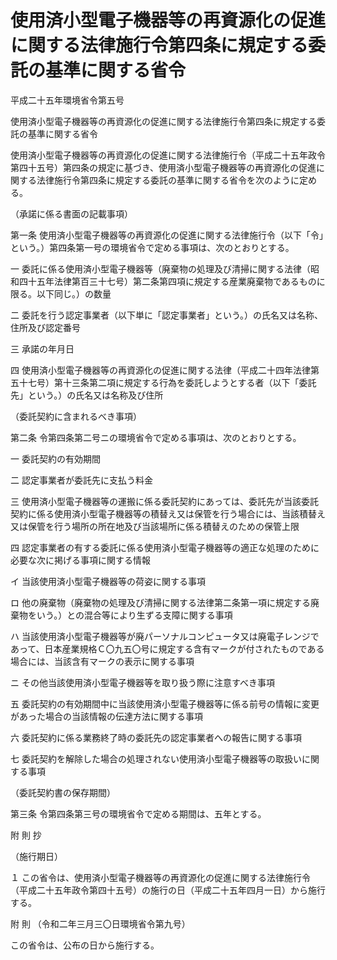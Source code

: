# 使用済小型電子機器等の再資源化の促進に関する法律施行令第四条に規定する委託の基準に関する省令

平成二十五年環境省令第五号

使用済小型電子機器等の再資源化の促進に関する法律施行令第四条に規定する委託の基準に関する省令

使用済小型電子機器等の再資源化の促進に関する法律施行令（平成二十五年政令第四十五号）第四条の規定に基づき、使用済小型電子機器等の再資源化の促進に関する法律施行令第四条に規定する委託の基準に関する省令を次のように定める。

（承諾に係る書面の記載事項）

第一条 使用済小型電子機器等の再資源化の促進に関する法律施行令（以下「令」という。）第四条第一号の環境省令で定める事項は、次のとおりとする。

一 委託に係る使用済小型電子機器等（廃棄物の処理及び清掃に関する法律（昭和四十五年法律第百三十七号）第二条第四項に規定する産業廃棄物であるものに限る。以下同じ。）の数量

二 委託を行う認定事業者（以下単に「認定事業者」という。）の氏名又は名称、住所及び認定番号

三 承諾の年月日

四 使用済小型電子機器等の再資源化の促進に関する法律（平成二十四年法律第五十七号）第十三条第二項に規定する行為を委託しようとする者（以下「委託先」という。）の氏名又は名称及び住所

（委託契約に含まれるべき事項）

第二条 令第四条第二号ニの環境省令で定める事項は、次のとおりとする。

一 委託契約の有効期間

二 認定事業者が委託先に支払う料金

三 使用済小型電子機器等の運搬に係る委託契約にあっては、委託先が当該委託契約に係る使用済小型電子機器等の積替え又は保管を行う場合には、当該積替え又は保管を行う場所の所在地及び当該場所に係る積替えのための保管上限

四 認定事業者の有する委託に係る使用済小型電子機器等の適正な処理のために必要な次に掲げる事項に関する情報

イ 当該使用済小型電子機器等の荷姿に関する事項

ロ 他の廃棄物（廃棄物の処理及び清掃に関する法律第二条第一項に規定する廃棄物をいう。）との混合等により生ずる支障に関する事項

ハ 当該使用済小型電子機器等が廃パーソナルコンピュータ又は廃電子レンジであって、日本産業規格Ｃ〇九五〇号に規定する含有マークが付されたものである場合には、当該含有マークの表示に関する事項

ニ その他当該使用済小型電子機器等を取り扱う際に注意すべき事項

五 委託契約の有効期間中に当該使用済小型電子機器等に係る前号の情報に変更があった場合の当該情報の伝達方法に関する事項

六 委託契約に係る業務終了時の委託先の認定事業者への報告に関する事項

七 委託契約を解除した場合の処理されない使用済小型電子機器等の取扱いに関する事項

（委託契約書の保存期間）

第三条 令第四条第三号の環境省令で定める期間は、五年とする。

附 則 抄

（施行期日）

１ この省令は、使用済小型電子機器等の再資源化の促進に関する法律施行令（平成二十五年政令第四十五号）の施行の日（平成二十五年四月一日）から施行する。

附 則 （令和二年三月三〇日環境省令第九号）

この省令は、公布の日から施行する。
